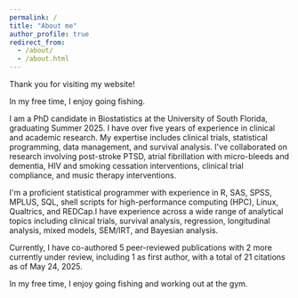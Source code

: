 ```yaml
---
permalink: /
title: "About me"
author_profile: true
redirect_from: 
  - /about/
  - /about.html
---
```

Thank you for visiting my website!

In my free time, I enjoy going fishing.

I am a PhD candidate in Biostatistics at the University of South Florida, graduating Summer 2025. I have over five years of experience in clinical and academic research. My expertise includes clinical trials, statistical programming, data management, and survival analysis. I've collaborated on research involving post-stroke PTSD, atrial fibrillation with micro-bleeds and dementia, HIV and smoking cessation interventions, clinical trial compliance, and music therapy interventions.

I'm a proficient statistical programmer with experience in R, SAS, SPSS, MPLUS, SQL, shell scripts for high-performance computing (HPC), Linux, Qualtrics, and REDCap.I have experience across a wide range of analytical topics including clinical trials, survival analysis, regression, longitudinal analysis, mixed models, SEM/IRT, and Bayesian analysis.

Currently, I have co-authored 5 peer-reviewed publications with 2 more currently under review, including 1 as first author, with a total of 21 citations as of May 24, 2025.

In my free time, I enjoy going fishing and working out at the gym.

